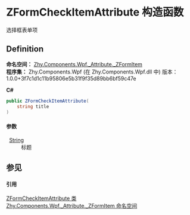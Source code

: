 # ZFormCheckItemAttribute 构造函数


选择框表单项



## Definition
**命名空间：** <a href="N_Zhy_Components_Wpf__Attribute__ZFormItem.md">Zhy.Components.Wpf._Attribute._ZFormItem</a>  
**程序集：** Zhy.Components.Wpf (在 Zhy.Components.Wpf.dll 中) 版本：1.0.0+3f7c1d1c11b95806e5b31f9f35d89bb6bf59c47e

**C#**
``` C#
public ZFormCheckItemAttribute(
	string title
)
```



#### 参数
<dl><dt>  <a href="https://learn.microsoft.com/dotnet/api/system.string" target="_blank" rel="noopener noreferrer">String</a></dt><dd>标题</dd></dl>

## 参见


#### 引用
<a href="T_Zhy_Components_Wpf__Attribute__ZFormItem_ZFormCheckItemAttribute.md">ZFormCheckItemAttribute 类</a>  
<a href="N_Zhy_Components_Wpf__Attribute__ZFormItem.md">Zhy.Components.Wpf._Attribute._ZFormItem 命名空间</a>  
